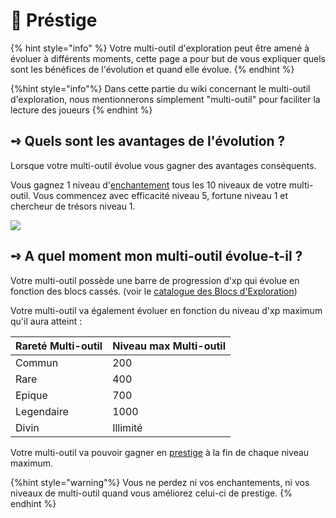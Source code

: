 # 💎 Préstige

{% hint style="info" %}
Votre multi-outil d'exploration peut être amené à évoluer à différents moments, cette page a pour but de vous expliquer quels sont les bénéfices de l'évolution et quand elle évolue.
{% endhint %}

{%hint style="info"%}
Dans cette partie du wiki concernant le multi-outil d'exploration, nous mentionnerons simplement "multi-outil" pour faciliter la lecture des joueurs
{% endhint %}

## **➺** Quels sont les avantages de l'évolution ?

Lorsque votre multi-outil évolue vous gagner des avantages conséquents.

Vous gagnez 1 niveau d'[enchantement](enchantement.md) tous les 10 niveaux de votre multi-outil. Vous commencez avec efficacité niveau 5, fortune niveau 1 et chercheur de trésors niveau 1.

![](../ressources/exploration/multitool_evo.png)


## **➺** A quel moment mon multi-outil évolue-t-il ?

Votre multi-outil possède une barre de progression d'xp qui évolue en fonction des blocs cassés. (voir le [catalogue des Blocs d'Exploration](catalogue_explo.md))

Votre multi-outil va également évoluer en fonction du niveau d'xp maximum qu'il aura atteint :

| Rareté Multi-outil | Niveau max Multi-outil |
|--------------------|------------------------|
| Commun             |                    200 |
| Rare               |                    400 |
| Epique             |                    700 |
| Legendaire         |                   1000 |
| Divin              |               Illimité |


Votre multi-outil va pouvoir gagner en [prestige](prestige.md) à la fin de chaque niveau maximum.

{%hint style="warning"%}
Vous ne perdez ni vos enchantements, ni vos niveaux de multi-outil quand vous améliorez celui-ci de prestige.
{% endhint %}
